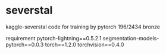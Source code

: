 # severstal
kaggle-severstal code for training by pytorch
196/2434 bronze

requirement
pytorch-lightning==0.5.2.1
segmentation-models-pytorch==0.0.3
torch==1.2.0
torchvision==0.4.0
